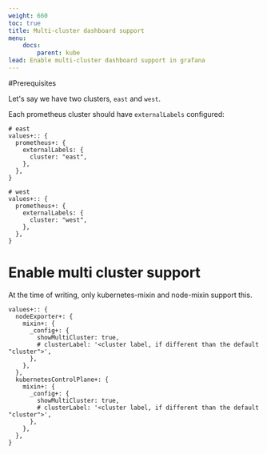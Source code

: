 ```yaml
---
weight: 660
toc: true
title: Multi-cluster dashboard support
menu:
    docs:
        parent: kube
lead: Enable multi-cluster dashboard support in grafana
---
```


#Prerequisites

Let's say we have two clusters, `east` and `west`.

Each prometheus cluster should have `externalLabels` configured:

```jsonnet
# east
values+:: {
  prometheus+: {
    externalLabels: {
      cluster: "east",
    },
  },
}

# west
values+:: {
  prometheus+: {
    externalLabels: {
      cluster: "west",
    },
  },
}
```

# Enable multi cluster support

At the time of writing, only kubernetes-mixin and node-mixin support this.

```jsonnet
values+:: {
  nodeExporter+: {
    mixin+: {
      _config+: {
        showMultiCluster: true,
        # clusterLabel: '<cluster label, if different than the default "cluster">',
      },
    },
  },  
  kubernetesControlPlane+: {
    mixin+: {
      _config+: {
        showMultiCluster: true,
        # clusterLabel: '<cluster label, if different than the default "cluster">',
      },
    },
  },
}
```
